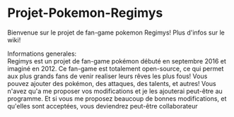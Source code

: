 # Projet-Pokemon-Regimys
Bienvenue sur le projet de fan-game pokemon Regimys! Plus d'infos sur le wiki!

Informations generales:<br/>
Regimys est un projet de fan-game pokémon débuté en septembre 2016 et imaginé en 2012. 
Ce fan-game est totalement open-source, ce qui permet aux plus grands fans de venir realiser leurs rêves les plus fous! 
Vous pouvez ajouter des pokémon, des attaques, des talents, et autres! 
Vous n'avez qu'a me proposer vos modifications et je les ajouterai peut-être au programme. 
Et si vous me proposez beaucoup de bonnes modifications, et qu'elles sont acceptées, vous deviendrez peut-être collaborateur
